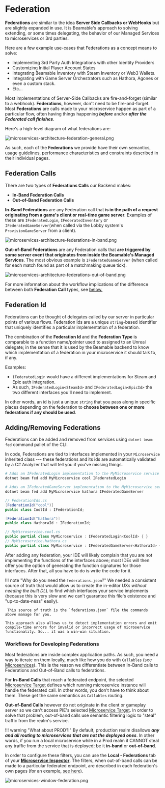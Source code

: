 # Federation

**Federations** are similar to the idea **Server Side Callbacks or WebHooks** but are slightly expanded in use. It is Beamable's approach to solving extending, or some times delegating, the behavior of our Managed Services to microservices or 3rd parties.

Here are a few example use-cases that Federations as a concept means to solve:

- Implementing 3rd Party Auth Integrations with other Identity Providers
- Customizing Initial Player Account States
- Integrating Beamable Inventory with Steam Inventory or Web3 Wallets.
- Integrating with Game Server Orchestrators such as Hathora, Agones or even a custom stack.
- Etc...

Most implementations of Server-Side Callbacks are fire-and-forget (similar to a webhook). **Federations**, however, don't need to be fire-and-forget. Most **Federations** are calls made to your microservice happen as part of a particular flow, often having things happening ***before*** and/or ***after the Federated call finishes***.

Here's a high-level diagram of what federations are:

![microservices-architecture-federation-general.png](../../media/imgs/microservices-architecture-federation-general.png)

As such, each of the **Federations** we provide have their own semantics, usage guidelines, performance characteristics and constraints described in their individual pages.

## Federation Calls
There are two types of **Federations Calls** our Backend makes:

- **In-Band Federation Calls**
- **Out-of-Band Federation Calls**

**In-Band Federations** are any Federation call that **is in the path of a request originating from a game's client or real-time game server**. Examples of these are `IFederatedLogin`, `IFederatedInventory` or `IFederatedGameServer`(when called via the Lobby system's `ProvisionGameServer` from a client).

![microservices-architecture-federations-in-band.png](../../media/imgs/microservices-architecture-federations-in-band.png)

**Out-of-Band Federations** are any Federation calls that **are triggered by some server event that originates from inside the Beamable's Managed Services**. The most obvious example is `IFederatedGameServer` (when called for each match found as part of a matchmaking queue tick).

![microservices-architecture-federations-out-of-band.png](../../media/imgs/microservices-architecture-federations-out-of-band.png)

For more information about the workflow implications of the difference between both **Federation Call** types, see [below.](#workflows-for-developing-federations)

## Federation Id
Federations can be thought of delegates called by our server in particular points of various flows. Federation Ids are a unique `string`-based identifier that uniquely identifies a particular implementation of a federation. 

The combination of the **Federation Id** and the **Federation Type** is comparable to a function name/pointer used to assigned to an Unreal delegate; in the sense that it is used by the Beamable backend to know which implementation of a federation in your microservice it should talk to, if any.

Examples:

- `IFederatedLogin` would have a different implementations for Steam and Epic auth integration.
- As such, `IFederatedLogin<SteamId>` and `IFederatedLogin<EpicId>` the two different interfaces you'll need to implement. 

In other words, an id is just a unique `string` that you pass along in specific places depending on the federation to **choose between one or more federations if any should be used**.

## Adding/Removing Federations
Federations can be added and removed from services using  `dotnet beam fed` command pallet of the CLI.

In code, Federations are tied to interfaces implemented in your `Microservice` inherited class --- these federations and its ids are automatically validated by a C# Analyzer that will tell you if you've missing things.

```bash
# Adds an IFederatedLogin implementation to the MyMicroservice service with the "cool" id.
dotnet beam fed add MyMicroservice cool IFederatedLogin

# Adds an IFederatedGameServer implementation to the MyMicroservice service with the "hathora" id.
dotnet beam fed add MyMicroservice hathora IFederatedGameServer
```

```csharp
// FederationIds.cs
[FederationId("cool")]
public class CoolId : IFederationId;

[FederationId("hathora")]
public class HathoraId : IFederationId;

// MyMicroservice.cool.cs
public partial class MyMicroservice : IFederatedLogin<CoolId> { }
// MyMicroservice.hathora.cs
public partial class MyMicroservice : IFederatedGameServer<HathoraId> { }
```

After adding any federation, your IDE will likely complain that you are not implementing the functions of the interfaces above; most IDEs will then offer you the option of generating the function signatures for those interfaces. After that, all you have to do is write the code for it.

!!! note "Why do you need the `federations.json`?"
	We needed a consistent source of truth that would allow us to create the in-editor UXs *without needing the built DLL* to find which interfaces your service implements (because this is very slow and we can't guarantee this file's existence and "up-to-date-ness" easily).
	
	 This source of truth is the `federations.json` file the commands above manage for you. 
	
	This approach also allows us to detect implementation errors and emit compile-time errors for invalid or incorrect usage of microservice functionality. So... it was a win-win situation.

### Workflows for Developing Federations
Most federations are inside complex application paths. As such, you need a way to iterate on them locally, much like how you do with `Callables` (see [Microservices](../microservices/microservices.md#common-developer-workflows)). This is the reason we differentiate between In-Band calls to Federations and Out-of-Band calls to federations.

For **In-Band Calls** that reach a federated endpoint, the selected [Microservice Target](../microservices/microservices.md#microservice-routing-and-microservice-target) defines which running microservice instance will handle the federated call. In other words, you don't have to think about them. These get the same semantics as `Callables` routing.

**Out-of-Band Calls** however do not originate in the client or gameplay server so we can't access PIE's selected [Microservice Target](../microservices/microservices.md#microservice-routing-and-microservice-target). In order to solve that problem, out-of-band calls use semantic filtering logic to "steal" traffic from the realm's service. 

!!! warning "What about PROD?!"
	By default, production realm disallows ***any and all routing to microservices that are not the deployed ones***. In other words, if you run a local microservice while in a Prod realm it CANNOT steal any traffic from the service that is deployed; be it **in-band** or **out-of-band**.

In order to configure these filters, you can use the **Local - Federations** tab of your **[Microservice Inspector](../microservices/microservices.md#microservice-window)**. The filters, when out-of-band calls can be made to a particular federated endpoint, are described in each federation's own pages (for an example, [see here](federated-game-server.md)).


![microservices-window-federation.png](../../media/imgs/microservices-window-federation.png)

